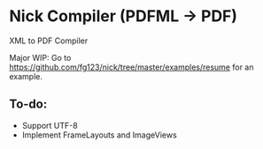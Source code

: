 # Nick Compiler (PDFML -> PDF)
XML to PDF Compiler

Major WIP: Go to https://github.com/fg123/nick/tree/master/examples/resume for an example.

## To-do:
- Support UTF-8
- Implement FrameLayouts and ImageViews
